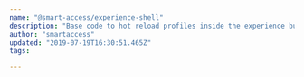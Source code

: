 ```yaml
---
name: "@smart-access/experience-shell"
description: "Base code to hot reload profiles inside the experience builder for better testing"
author: "smartaccess"
updated: "2019-07-19T16:30:51.465Z"
tags: 

---
```

